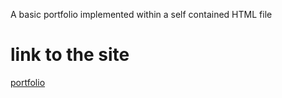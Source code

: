 A basic portfolio implemented within a self contained HTML file
# link to the site
[portfolio](https://2mayank.github.io/|)
